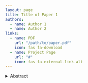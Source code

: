 ```yaml
---
layout: page
title: Title of Paper 1
authors:
  - name: Author 1
  - name: Author 2
links:
  - name: PDF
    url: "/path/to/paper.pdf"
    icon: fas fa-download
  - name: Project Page
    url: "#"
    icon: fas fa-external-link-alt
---
```


<details>
  <summary>Abstract</summary>
  <p>Your abstract goes here...</p>
</details>